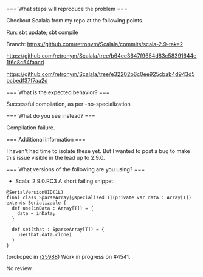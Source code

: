=== What steps will reproduce the problem ===

Checkout Scalala from my repo at the following points.

Run: sbt update; sbt compile

Branch: https://github.com/retronym/Scalala/commits/scala-2.9-take2

https://github.com/retronym/Scalala/tree/b64ee3647f9654d83c58391644e1f6c8c54faacd

https://github.com/retronym/Scalala/tree/e32202b6c0ee925cbab4d943d5bcbedf37f7aa2d

=== What is the expected behavior? ===

Successful compilation, as per -no-specialization

=== What do you see instead? ===

Compilation failure.

=== Additional information ===

I haven't had time to isolate these yet. But I wanted to post a bug to make this issue visible in the lead up to 2.9.0.

=== What versions of the following are you using? ===
  - Scala: 2.9.0.RC3
A short failing snippet:

```
@SerialVersionUID(1L)
final class SparseArray[@specialized T](private var data : Array[T]) extends Serializable {
  def use(inData : Array[T]) = {
    data = inData;
  }
  
  def set(that : SparseArray[T]) = {
    use(that.data.clone)
  }
}
```
(prokopec in [r25988](https://codereview.scala-lang.org/fisheye/changelog/scala-svn?cs=25988)) Work in progress on #4541.

No review.
